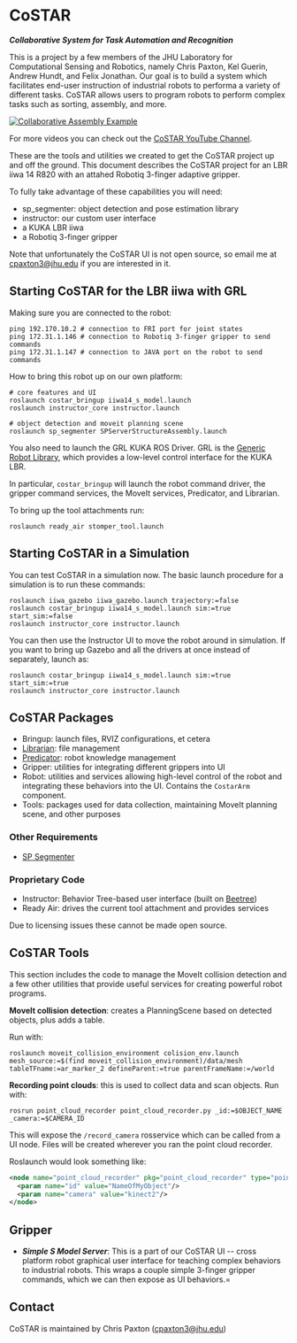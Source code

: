 # CoSTAR 

***Collaborative System for Task Automation and Recognition***

This is a project by a few members of the JHU Laboratory for Computational Sensing and Robotics, namely Chris Paxton, Kel Guerin, Andrew Hundt, and Felix Jonathan. Our goal is to build a system which facilitates end-user instruction of industrial robots to performa a variety of different tasks. CoSTAR allows users to program robots to perform complex tasks such as sorting, assembly, and more.

[![Collaborative Assembly Example](https://img.youtube.com/vi/QS0cOPJFIDg/0.jpg)](https://youtu.be/QS0cOPJFIDg)

For more videos you can check out the [CoSTAR YouTube Channel](https://www.youtube.com/playlist?list=PLF86ez-NVmyEDgpmwpnpM6LyNwtkiWxAf).

These are the tools and utilities we created to get the CoSTAR project up and off the ground. This document describes the CoSTAR project for an LBR iiwa 14 R820 with an attahed Robotiq 3-finger adaptive gripper.

To fully take advantage of these capabilities you will need:

  - sp_segmenter: object detection and pose estimation library
  - instructor: our custom user interface
  - a KUKA LBR iiwa
  - a Robotiq 3-finger gripper

Note that unfortunately the CoSTAR UI is not open source, so email me at cpaxton3@jhu.edu if you are interested in it.

## Starting CoSTAR for the LBR iiwa with GRL

Making sure you are connected to the robot:

```
ping 192.170.10.2 # connection to FRI port for joint states
ping 172.31.1.146 # connection to Robotiq 3-finger gripper to send commands
ping 172.31.1.147 # connection to JAVA port on the robot to send commands
```

How to bring this robot up on our own platform:

```
# core features and UI
roslaunch costar_bringup iiwa14_s_model.launch
roslaunch instructor_core instructor.launch

# object detection and moveit planning scene
roslaunch sp_segmenter SPServerStructureAssembly.launch

```

You also need to launch the GRL KUKA ROS Driver. GRL is the [Generic Robot Library](https://github.com/ahundt/grl), which provides a low-level control interface for the KUKA LBR.

In particular, `costar_bringup` will launch the robot command driver, the gripper command services, the MoveIt services, Predicator, and Librarian.

To bring up the tool attachments run:

```
roslaunch ready_air stomper_tool.launch
```


## Starting CoSTAR in a Simulation

You can test CoSTAR in a simulation now. The basic launch procedure for a simulation is to run these commands:

```
roslaunch iiwa_gazebo iiwa_gazebo.launch trajectory:=false
roslaunch costar_bringup iiwa14_s_model.launch sim:=true start_sim:=false
roslaunch instructor_core instructor.launch
```

You can then use the Instructor UI to move the robot around in simulation. If you want to bring up Gazebo and all the drivers at once instead of separately, launch as:

```
roslaunch costar_bringup iiwa14_s_model.launch sim:=true start_sim:=true
roslaunch instructor_core instructor.launch
```

## CoSTAR Packages

  * Bringup: launch files, RVIZ configurations, et cetera
  * [Librarian](costar_librarian/Readme.md): file management
  * [Predicator](costar_predicator/Readme.md): robot knowledge management
  * Gripper: utilities for integrating different grippers into UI
  * Robot: utilities and services allowing high-level control of the robot and integrating these behaviors into the UI. Contains the `CostarArm` component.
  * Tools: packages used for data collection, maintaining MoveIt planning scene, and other purposes

### Other Requirements

  * [SP Segmenter](https://github.com/jhu-lcsr/sp_segmenter)

### Proprietary Code

  * Instructor: Behavior Tree-based user interface (built on [Beetree](https://github.com/futureneer/beetree/))
  * Ready Air: drives the current tool attachment and provides services

  Due to licensing issues these cannot be made open source.

## CoSTAR Tools

This section includes the code to manage the MoveIt collision detection and a few other utilities that provide useful services for creating powerful robot programs.

**MoveIt collision detection**: creates a PlanningScene based on detected objects, plus adds a table.

Run with:
```
roslaunch moveit_collision_environment colision_env.launch mesh_source:=$(find moveit_collision_environment)/data/mesh tableTFname:=ar_marker_2 defineParent:=true parentFrameName:=/world
```

**Recording point clouds**: this is used to collect data and scan objects. Run with:

```
rosrun point_cloud_recorder point_cloud_recorder.py _id:=$OBJECT_NAME _camera:=$CAMERA_ID
```

This will expose the ``/record_camera`` rosservice which can be called from a UI node. Files will be created wherever you ran the point cloud recorder.

Roslaunch would look something like:

```xml
<node name="point_cloud_recorder" pkg="point_cloud_recorder" type="point_cloud_recorder.py">
  <param name="id" value="NameOfMyObject"/>
  <param name="camera" value="kinect2"/>
</node>
```

## Gripper

  * ***Simple S Model Server***: This is a part of our CoSTAR UI -- cross platform robot graphical user interface for teaching complex behaviors to industrial robots. This wraps a couple simple 3-finger gripper commands, which we can then expose as UI behaviors.=

## Contact

CoSTAR is maintained by Chris Paxton (cpaxton3@jhu.edu)
